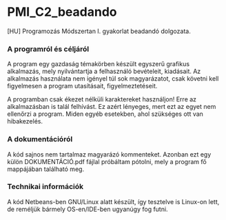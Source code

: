 # PMI_C2_beadando
[HU] Programozás Módszertan I. gyakorlat beadandó dolgozata. 
### A programról és céljáról
A program egy gazdaság témakörben készült egyszerű grafikus alkalmazás, mely nyilvántartja a felhasználó bevételeit, kiadásait.
Az alkalmazás használata nem igényel túl sok magyarázatot, csak követni kell figyelmesen a program utasításait, figyelmeztetéseit.

A programban csak ékezet nélküli karaktereket használjon! Erre az alkalmazásban is talál felhívást. Ez azért lényeges, mert ezt az egyet nem ellenőrzi a program. Miden egyéb esetekben, ahol szükséges ott van hibakezelés.

### A dokumentációról
A kód sajnos nem tartalmaz magyarázó kommenteket. Azonban ezt egy külön DOKUMENTÁCIÓ.pdf fájlal próbáltam pótolni, mely a program fő mappájában található meg.
### Technikai információk
A kód Netbeans-ben GNU/Linux alatt készült, így tesztelve is Linux-on lett, de reméljük bármely OS-en/IDE-ben ugyanúgy fog futni.
